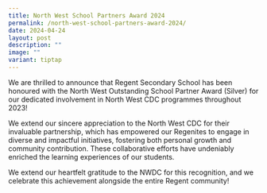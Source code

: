 ```yaml
---
title: North West School Partners Award 2024
permalink: /north-west-school-partners-award-2024/
date: 2024-04-24
layout: post
description: ""
image: ""
variant: tiptap
---
```

<p>We are thrilled to announce that Regent Secondary School has been honoured
with the North West Outstanding School Partner Award (Silver) for our dedicated
involvement in North West CDC programmes throughout 2023!</p>
<p>We extend our sincere appreciation to the North West CDC for their invaluable
partnership, which has empowered our Regenites to engage in diverse and
impactful initiatives, fostering both personal growth and community contribution.
These collaborative efforts have undeniably enriched the learning experiences
of our students.</p>
<p>We extend our heartfelt gratitude to the NWDC for this recognition, and
we celebrate this achievement alongside the entire Regent community!</p>
<p></p>